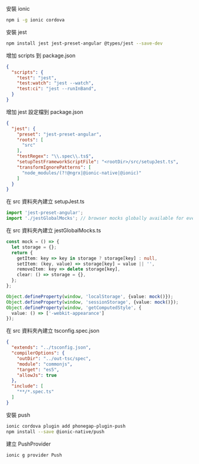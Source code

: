 安裝 ionic
```bash
npm i -g ionic cordova
```

安裝 jest

```bash
npm install jest jest-preset-angular @types/jest --save-dev
```

增加 scripts 到 package.json
```json
{
  "scripts": {
    "test": "jest",
    "test:watch": "jest --watch",
    "test:ci": "jest --runInBand",
  }
}
```

增加 jest 設定檔到 package.json
```json
{
  "jest": {
    "preset": "jest-preset-angular",
    "roots": [
      "src"
    ],
    "testRegex": "\\.spec\\.ts$",
    "setupTestFrameworkScriptFile": "<rootDir>/src/setupJest.ts",
    "transformIgnorePatterns": [
      "node_modules/(?!@ngrx|@ionic-native|@ionic)"
    ]
  }
}
```

在 src 資料夾內建立 setupJest.ts
```typescript
import 'jest-preset-angular';
import './jestGlobalMocks'; // browser mocks globally available for every test
```

在 src 資料夾內建立 jestGlobalMocks.ts
```typescript
const mock = () => {
  let storage = {};
  return {
    getItem: key => key in storage ? storage[key] : null,
    setItem: (key, value) => storage[key] = value || '',
    removeItem: key => delete storage[key],
    clear: () => storage = {},
  };
};

Object.defineProperty(window, 'localStorage', {value: mock()});
Object.defineProperty(window, 'sessionStorage', {value: mock()});
Object.defineProperty(window, 'getComputedStyle', {
  value: () => ['-webkit-appearance']
});
```

在 src 資料夾內建立 tsconfig.spec.json
```json
{
  "extends": "../tsconfig.json",
  "compilerOptions": {
    "outDir": "../out-tsc/spec",
    "module": "commonjs",
    "target": "es5",
    "allowJs": true
  },
  "include": [
    "**/*.spec.ts"
  ]
}
```

安裝 push
```bash
ionic cordova plugin add phonegap-plugin-push
npm install --save @ionic-native/push
```

建立 PushProvider
```bash
ionic g provider Push
```